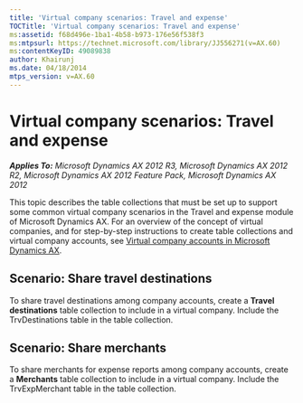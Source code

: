 ```yaml
---
title: 'Virtual company scenarios: Travel and expense'
TOCTitle: 'Virtual company scenarios: Travel and expense'
ms:assetid: f68d496e-1ba1-4b58-b973-176e56f538f3
ms:mtpsurl: https://technet.microsoft.com/library/JJ556271(v=AX.60)
ms:contentKeyID: 49089838
author: Khairunj
ms.date: 04/18/2014
mtps_version: v=AX.60
---
```


# Virtual company scenarios: Travel and expense 


_**Applies To:** Microsoft Dynamics AX 2012 R3, Microsoft Dynamics AX 2012 R2, Microsoft Dynamics AX 2012 Feature Pack, Microsoft Dynamics AX 2012_

This topic describes the table collections that must be set up to support some common virtual company scenarios in the Travel and expense module of Microsoft Dynamics AX. For an overview of the concept of virtual companies, and for step-by-step instructions to create table collections and virtual company accounts, see [Virtual company accounts in Microsoft Dynamics AX](virtual-company-accounts-in-microsoft-dynamics-ax.md).

## Scenario: Share travel destinations

To share travel destinations among company accounts, create a **Travel destinations** table collection to include in a virtual company. Include the TrvDestinations table in the table collection.

## Scenario: Share merchants

To share merchants for expense reports among company accounts, create a **Merchants** table collection to include in a virtual company. Include the TrvExpMerchant table in the table collection.

  


